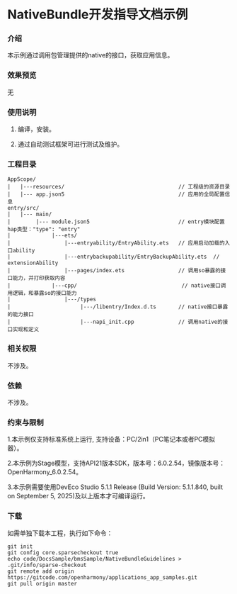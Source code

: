 # NativeBundle开发指导文档示例

### 介绍

本示例通过调用包管理提供的native的接口，获取应用信息。

### 效果预览
无

### 使用说明

1. 编译，安装。

2. 通过自动测试框架可进行测试及维护。

### 工程目录
```
AppScope/
|   |---resources/                                    // 工程级的资源目录
|   |--- app.json5                                    // 应用的全局配置信息
entry/src/
|   |--- main/
|        |--- module.json5                            // entry模块配置hap类型："type": "entry"
|             |---ets/
|                 |---entryability/EntryAbility.ets   // 应用启动加载的入口ability
|                 |---entrybackupability/EntryBackupAbility.ets  // extensionAbility
|                 |---pages/index.ets                 // 调用so暴露的接口能力，并打印获取内容
|             |---cpp/                                 // native接口调用逻辑，和暴露so的接口能力
|                 |---/types
|                      |---/libentry/Index.d.ts       // native接口暴露的能力接口
|                      |---napi_init.cpp              // 调用native的接口实现和定义
```

### 相关权限

不涉及。

### 依赖

不涉及。

### 约束与限制

1.本示例仅支持标准系统上运行, 支持设备：PC/2in1（PC笔记本或者PC模拟器）。

2.本示例为Stage模型，支持API21版本SDK，版本号：6.0.2.54，镜像版本号：OpenHarmony_6.0.2.54。

3.本示例需要使用DevEco Studio 5.1.1 Release (Build Version: 5.1.1.840, built on September 5, 2025)及以上版本才可编译运行。

### 下载

如需单独下载本工程，执行如下命令：

````
git init
git config core.sparsecheckout true
echo code/DocsSample/bmsSample/NativeBundleGuidelines > .git/info/sparse-checkout
git remote add origin https://gitcode.com/openharmony/applications_app_samples.git
git pull origin master
````